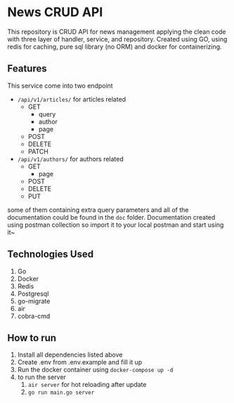 # News CRUD API

This repository is CRUD API for news management applying the clean code with three layer of handler, service, and repository. Created using GO, using redis for caching, pure sql library (no ORM) and docker for containerizing.

## Features

This service come into two endpoint

- `/api/v1/articles/` for articles related
  - GET
    - query
    - author
    - page
  - POST
  - DELETE
  - PATCH
- `/api/v1/authors/` for authors related
  - GET
    - page
  - POST
  - DELETE
  - PUT

some of them containing extra query parameters and all of the documentation could be found in the `doc` folder. Documentation created using postman collection so import it to your local postman and start using it~

## Technologies Used

1. Go
2. Docker
3. Redis
4. Postgresql
5. go-migrate
6. air
7. cobra-cmd

## How to run

1. Install all dependencies listed above
2. Create .env from .env.example and fill it up
3. Run the docker container using `docker-compose up -d`
4. to run the server
   1. `air server` for hot reloading after update
   2. `go run main.go server`
